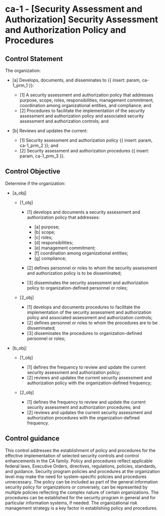 # ca-1 - \[Security Assessment and Authorization\] Security Assessment and Authorization Policy and Procedures

## Control Statement

The organization:

- \[a\] Develops, documents, and disseminates to {{ insert: param, ca-1_prm_1 }}:

  - \[1\] A security assessment and authorization policy that addresses purpose, scope, roles, responsibilities, management commitment, coordination among organizational entities, and compliance; and
  - \[2\] Procedures to facilitate the implementation of the security assessment and authorization policy and associated security assessment and authorization controls; and

- \[b\] Reviews and updates the current:

  - \[1\] Security assessment and authorization policy {{ insert: param, ca-1_prm_2 }}; and
  - \[2\] Security assessment and authorization procedures {{ insert: param, ca-1_prm_3 }}.

## Control Objective

Determine if the organization:

- \[a_obj\]

  - \[1_obj\]

    - \[1\] develops and documents a security assessment and authorization policy that addresses:

      - \[a\] purpose;
      - \[b\] scope;
      - \[c\] roles;
      - \[d\] responsibilities;
      - \[e\] management commitment;
      - \[f\] coordination among organizational entities;
      - \[g\] compliance;

    - \[2\] defines personnel or roles to whom the security assessment and authorization policy is to be disseminated;
    - \[3\] disseminates the security assessment and authorization policy to organization-defined personnel or roles;

  - \[2_obj\]

    - \[1\] develops and documents procedures to facilitate the implementation of the security assessment and authorization policy and associated assessment and authorization controls;
    - \[2\] defines personnel or roles to whom the procedures are to be disseminated;
    - \[3\] disseminates the procedures to organization-defined personnel or roles;

- \[b_obj\]

  - \[1_obj\]

    - \[1\] defines the frequency to review and update the current security assessment and authorization policy;
    - \[2\] reviews and updates the current security assessment and authorization policy with the organization-defined frequency;

  - \[2_obj\]

    - \[1\] defines the frequency to review and update the current security assessment and authorization procedures; and
    - \[2\] reviews and updates the current security assessment and authorization procedures with the organization-defined frequency.

## Control guidance

This control addresses the establishment of policy and procedures for the effective implementation of selected security controls and control enhancements in the CA family. Policy and procedures reflect applicable federal laws, Executive Orders, directives, regulations, policies, standards, and guidance. Security program policies and procedures at the organization level may make the need for system-specific policies and procedures unnecessary. The policy can be included as part of the general information security policy for organizations or conversely, can be represented by multiple policies reflecting the complex nature of certain organizations. The procedures can be established for the security program in general and for particular information systems, if needed. The organizational risk management strategy is a key factor in establishing policy and procedures.
